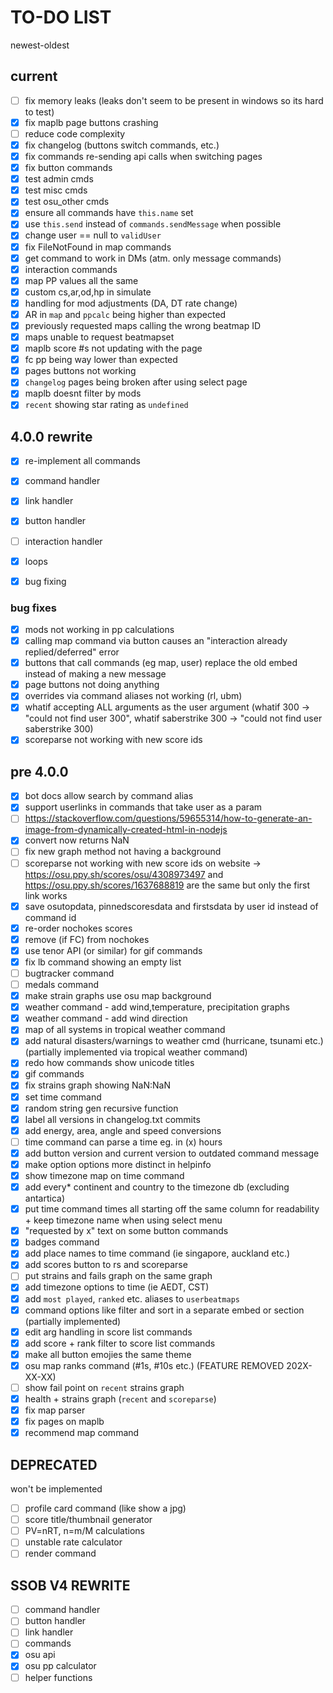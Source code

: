 # TO-DO LIST

newest-oldest

## current
- [ ] fix memory leaks (leaks don't seem to be present in windows so its hard to test)
- [x] fix maplb page buttons crashing
- [ ] reduce code complexity
- [x] fix changelog (buttons switch commands, etc.)
- [x] fix commands re-sending api calls when switching pages
- [x] fix button commands
- [x] test admin cmds
- [x] test misc cmds
- [x] test osu_other cmds
- [x] ensure all commands have `this.name` set
- [x] use `this.send` instead of `commands.sendMessage` when possible
- [x] change user == null to `validUser`
- [x] fix FileNotFound in map commands
- [x] get command to work in DMs (atm. only message commands)
- [x] interaction commands
- [x] map PP values all the same
- [x] custom cs,ar,od,hp in simulate
- [x] handling for mod adjustments (DA, DT rate change)
- [x] AR in `map` and `ppcalc` being higher than expected
- [x] previously requested maps calling the wrong beatmap ID
- [x] maps unable to request beatmapset
- [x] maplb score #s not updating with the page
- [x] fc pp being way lower than expected
- [x] pages buttons not working
- [x] `changelog` pages being broken after using select page 
- [x] maplb doesnt filter by mods
- [x] `recent` showing star rating as `undefined`

## 4.0.0 rewrite
- [x] re-implement all commands
- [x] command handler
- [x] link handler
- [x] button handler
- [ ] interaction handler
- [x] loops
- [x] bug fixing


### bug fixes
- [x] mods not working in pp calculations
- [x] calling map command via button causes an "interaction already replied/deferred" error
- [x] buttons that call commands (eg map, user) replace the old embed instead of making a new message
- [x] page buttons not doing anything
- [x] overrides via command aliases not working (rl, ubm) 
- [x] whatif accepting ALL arguments as the user argument (whatif 300 -> "could not find user 300", whatif saberstrike 300 -> "could not find user saberstrike 300)
- [x] scoreparse not working with new score ids

## pre 4.0.0 

- [x] bot docs allow search by command alias
- [x] support userlinks in commands that take user as a param
- [ ] https://stackoverflow.com/questions/59655314/how-to-generate-an-image-from-dynamically-created-html-in-nodejs
- [x] convert now returns NaN
- [ ] fix new graph method not having a background
- [ ] scoreparse not working with new score ids on website -> https://osu.ppy.sh/scores/osu/4308973497 and https://osu.ppy.sh/scores/1637688819 are the same but only the first link works
- [x] save osutopdata, pinnedscoresdata and firstsdata by user id instead of command id
- [x] re-order nochokes scores
- [x] remove (if FC) from nochokes
- [x] use tenor API (or similar) for gif commands
- [x] fix lb command showing an empty list 
- [ ] bugtracker command 
- [ ] medals command 
- [x] make strain graphs use osu map background
- [x] weather command - add wind,temperature, precipitation graphs 
- [x] weather command - add wind direction 
- [x] map of all systems in tropical weather command
- [x] add natural disasters/warnings to weather cmd (hurricane, tsunami etc.) (partially implemented via tropical weather command)
- [x] redo how commands show unicode titles
- [x] gif commands
- [x] fix strains graph showing NaN:NaN
- [x] set time command
- [x] random string gen recursive function
- [x] label all versions in changelog.txt commits
- [x] add energy, area, angle and speed conversions
- [ ] time command can parse a time eg. in (x) hours
- [x] add button version and current version to outdated command message
- [x] make option options more distinct in helpinfo
- [x] show timezone map on time command
- [x] add every* continent and country to the timezone db (excluding antartica)
- [x] put time command times all starting off the same column for readability + keep timezone name when using select menu 
- [x] "requested by x" text on some button commands
- [x] badges command
- [x] add place names to time command (ie singapore, auckland etc.)
- [x] add scores button to rs and scoreparse
- [ ] put strains and fails graph on the same graph
- [x] add timezone options to time (ie AEDT, CST)
- [x] add `most played`, `ranked` etc. aliases to `userbeatmaps`
- [x] command options like filter and sort in a separate embed or section (partially implemented)
- [x] edit arg handling in score list commands
- [x] add score + rank filter to score list commands
- [x] make all button emojies the same theme
- [x] osu map ranks command (#1s, #10s etc.) (FEATURE REMOVED 202X-XX-XX)
- [ ] show fail point on `recent` strains graph
- [x] health + strains graph (`recent` and `scoreparse`)
- [x] fix map parser
- [x] fix pages on maplb
- [x] recommend map command

## DEPRECATED
won't be implemented
- [ ] profile card command (like show a jpg)
- [ ] score title/thumbnail generator
- [ ] PV=nRT, n=m/M calculations
- [ ] unstable rate calculator
- [ ] render command

## SSOB V4 REWRITE
- [ ] command handler
- [ ] button handler
- [ ] link handler
- [ ] commands
- [x] osu api
- [x] osu pp calculator
- [ ] helper functions